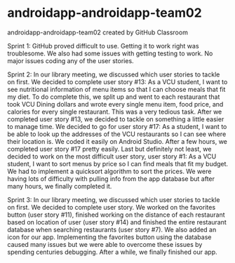 # androidapp-androidapp-team02
androidapp-androidapp-team02 created by GitHub Classroom

Sprint 1: GitHub proved difficult to use. Getting it to work right was troublesome.
We also had some issues with getting testing to work.
No major issues coding any of the user stories.

Sprint 2: 
  In our library meeting, we discussed which user stories to tackle on first. We decided to complete user story #13: As a VCU student, I want to see nutritional information of menu items so that I can choose meals that fit my diet. To do complete this, we split up and went to each restaurant that took VCU Dining dollars and wrote every single menu item, food price, and calories for every single restaurant. This was a very tedious task. After we completed user story #13, we decided to tackle on something a little easier to manage time. We decided to go for user story #17: As a student, I want to be able to look up the addresses of the VCU restaurants so I can see where their location is. We coded it easily on Android Studio. After a few hours, we completed user story #17 pretty easily.  Last but definitely not least, we decided to work on the most difficult user story, user story #1: As a VCU student, I want to sort menus by price so I can find meals that fit my budget. We had to implement a quicksort algorithm to sort the prices. We were having lots of difficulty with pulling info from the app database but after many hours, we finally completed it.

Sprint 3: In our library meeting, we discussed which user stories to tackle on first. We decided to complete user story. We worked on the favorites button (user story #11), finished working on the distance of each restaurant based on location of user (user story #14) and finished the entire restaurant database when searching restaurants (user story #7). We also added an icon for our app. Implementing the favorites button using the database caused many issues but we were able to overcome these issues by spending centuries debugging. After a while, we finally finished our app. 

